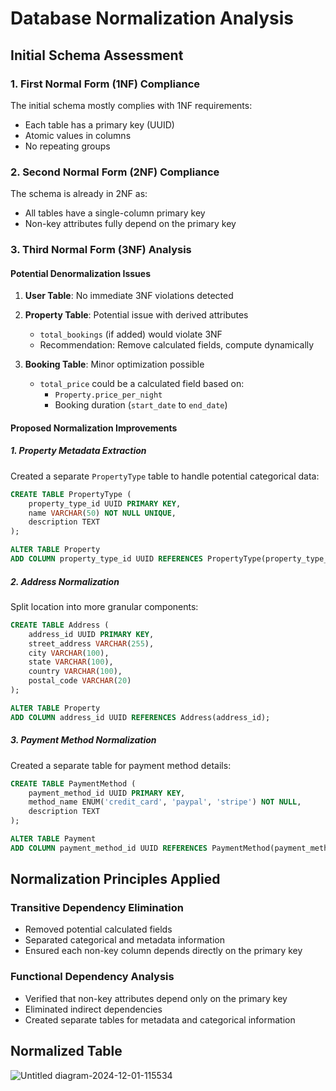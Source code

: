 

# Database Normalization Analysis

## Initial Schema Assessment

### 1. First Normal Form (1NF) Compliance
The initial schema mostly complies with 1NF requirements:
- Each table has a primary key (UUID)
- Atomic values in columns
- No repeating groups

### 2. Second Normal Form (2NF) Compliance
The schema is already in 2NF as:
- All tables have a single-column primary key
- Non-key attributes fully depend on the primary key

### 3. Third Normal Form (3NF) Analysis

#### Potential Denormalization Issues
1. **User Table**: No immediate 3NF violations detected
2. **Property Table**: Potential issue with derived attributes
   - `total_bookings` (if added) would violate 3NF
   - Recommendation: Remove calculated fields, compute dynamically

3. **Booking Table**: Minor optimization possible
   - `total_price` could be a calculated field based on:
     - `Property.price_per_night`
     - Booking duration (`start_date` to `end_date`)

#### Proposed Normalization Improvements

##### 1. Property Metadata Extraction
Created a separate `PropertyType` table to handle potential categorical data:

```sql
CREATE TABLE PropertyType (
    property_type_id UUID PRIMARY KEY,
    name VARCHAR(50) NOT NULL UNIQUE,
    description TEXT
);

ALTER TABLE Property 
ADD COLUMN property_type_id UUID REFERENCES PropertyType(property_type_id);
```

##### 2. Address Normalization
Split location into more granular components:

```sql
CREATE TABLE Address (
    address_id UUID PRIMARY KEY,
    street_address VARCHAR(255),
    city VARCHAR(100),
    state VARCHAR(100),
    country VARCHAR(100),
    postal_code VARCHAR(20)
);

ALTER TABLE Property 
ADD COLUMN address_id UUID REFERENCES Address(address_id);
```

##### 3. Payment Method Normalization
Created a separate table for payment method details:

```sql
CREATE TABLE PaymentMethod (
    payment_method_id UUID PRIMARY KEY,
    method_name ENUM('credit_card', 'paypal', 'stripe') NOT NULL,
    description TEXT
);

ALTER TABLE Payment 
ADD COLUMN payment_method_id UUID REFERENCES PaymentMethod(payment_method_id);
```

## Normalization Principles Applied

### Transitive Dependency Elimination
- Removed potential calculated fields
- Separated categorical and metadata information
- Ensured each non-key column depends directly on the primary key

### Functional Dependency Analysis
- Verified that non-key attributes depend only on the primary key
- Eliminated indirect dependencies
- Created separate tables for metadata and categorical information

## Normalized Table 

![Untitled diagram-2024-12-01-115534](https://github.com/user-attachments/assets/20fd2ce4-5edc-477c-9368-33f62e0cbf28)
